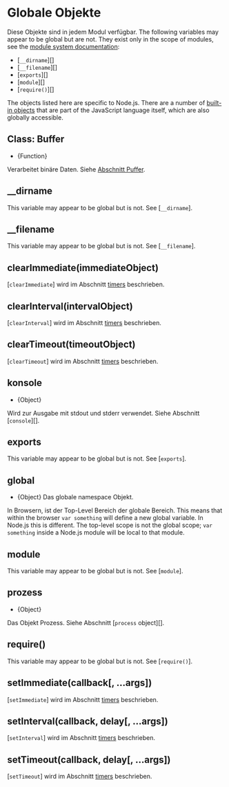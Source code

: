 # Globale Objekte

<!--introduced_in=v0.10.0-->

<!-- type=misc -->

Diese Objekte sind in jedem Modul verfügbar. The following variables may appear to be global but are not. They exist only in the scope of modules, see the [module system documentation](modules.html):

* [`__dirname`][]
* [`__filename`][]
* [`exports`][]
* [`module`][]
* [`require()`][]

The objects listed here are specific to Node.js. There are a number of [built-in objects](https://developer.mozilla.org/en-US/docs/Web/JavaScript/Reference/Global_Objects) that are part of the JavaScript language itself, which are also globally accessible.

## Class: Buffer

<!-- YAML
added: v0.1.103
-->

<!-- type=global -->

* {Function}

Verarbeitet binäre Daten. Siehe [Abschnitt Puffer](buffer.html).

## \_\_dirname

This variable may appear to be global but is not. See [`__dirname`].

## \_\_filename

This variable may appear to be global but is not. See [`__filename`].

## clearImmediate(immediateObject)

<!-- YAML
added: v0.9.1
-->

<!--type=global-->

[`clearImmediate`] wird im Abschnitt [timers](timers.html) beschrieben.

## clearInterval(intervalObject)

<!-- YAML
added: v0.0.1
-->

<!--type=global-->

[`clearInterval`] wird im Abschnitt [timers](timers.html) beschrieben.

## clearTimeout(timeoutObject)

<!-- YAML
added: v0.0.1
-->

<!--type=global-->

[`clearTimeout`] wird im Abschnitt [timers](timers.html) beschrieben.

## konsole

<!-- YAML
added: v0.1.100
-->

<!-- type=global -->

* {Object}

Wird zur Ausgabe mit stdout und stderr verwendet. Siehe Abschnitt [`console`][].

## exports

This variable may appear to be global but is not. See [`exports`].

## global

<!-- YAML
added: v0.1.27
-->

<!-- type=global -->

* {Object} Das globale namespace Objekt.

In Browsern, ist der Top-Level Bereich der globale Bereich. This means that within the browser `var something` will define a new global variable. In Node.js this is different. The top-level scope is not the global scope; `var something` inside a Node.js module will be local to that module.

## module

This variable may appear to be global but is not. See [`module`].

## prozess

<!-- YAML
added: v0.1.7
-->

<!-- type=global -->

* {Object}

Das Objekt Prozess. Siehe Abschnitt [`process` object][].

## require()

This variable may appear to be global but is not. See [`require()`].

## setImmediate(callback[, ...args])

<!-- YAML
added: v0.9.1
-->

<!-- type=global -->

[`setImmediate`] wird im Abschnitt [timers](timers.html) beschrieben.

## setInterval(callback, delay[, ...args])

<!-- YAML
added: v0.0.1
-->

<!-- type=global -->

[`setInterval`] wird im Abschnitt [timers](timers.html) beschrieben.

## setTimeout(callback, delay[, ...args])

<!-- YAML
added: v0.0.1
-->

<!-- type=global -->

[`setTimeout`] wird im Abschnitt [timers](timers.html) beschrieben.